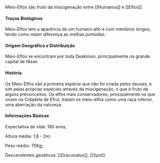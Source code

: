 Meio-Elfos são fruto da miscigenação entre [[Humanos]] e [[Elfos]].
#### Traços Biológicos
Meio-Elfos tem a aparência de um humano alto e com membros longos, tendo como maior diferença as orelhas pontudas.
#### Origem Geográfica e Distribuição
Meio-Elfos se encontram por toda Deakinion, principalmente na grande capital de Niswi.
#### História
Os Meio-Elfos são a primeira espécie que não foi criada pelos deuses, e sim pelas próprias espécies através da miscigenação, o que é fruto de alguns preconceitos. Os elfos mais conservadores, principalmente os que vivem na Cidadela de Efrul, tratam os meio-elfos como uma raça inferior, uma aberração da natureza.
#### Informações Básicas
Expectativa de vida: 180 anos;

Altura média: 1,8 - 2m;

Peso médio: 70Kg;

Descendentes genéticos: [[Draconatus]], [[Syol]].